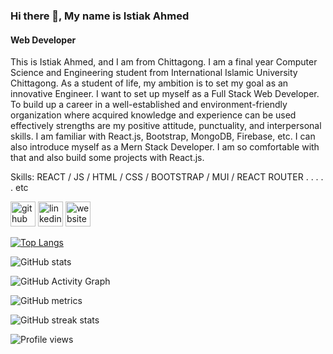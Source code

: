 ### Hi there 👋, My name is Istiak Ahmed
#### Web Developer
This is Istiak Ahmed, and I am from Chittagong. I am a final year Computer Science and Engineering student from International Islamic University Chittagong. As a student of life, my ambition is to set my goal as an innovative Engineer. I want to set up myself as a Full Stack Web Developer. To build up a career in a well-established and environment-friendly organization where acquired knowledge and experience can be used effectively strengths are my positive attitude, punctuality, and interpersonal skills. I am familiar with React.js, Bootstrap, MongoDB, Firebase, etc. I can also introduce myself as a Mern Stack Developer. I am so comfortable with that and also build some projects with React.js.

Skills: REACT / JS / HTML / CSS / BOOTSTRAP / MUI / REACT ROUTER . . . . . etc



[<img src='https://cdn.jsdelivr.net/npm/simple-icons@3.0.1/icons/github.svg' alt='github' height='40'>](https://github.com/istiak98)  [<img src='https://cdn.jsdelivr.net/npm/simple-icons@3.0.1/icons/linkedin.svg' alt='linkedin' height='40'>](https://www.linkedin.com/in/https://www.linkedin.com/in/istiak-ahmed-857b92226//)  [<img src='https://cdn.jsdelivr.net/npm/simple-icons@3.0.1/icons/icloud.svg' alt='website' height='40'>](https://istiak-ahmed-rajon.web.app/)  

[![Top Langs](https://github-readme-stats.vercel.app/api/top-langs/?username=istiak98)](https://github.com/anuraghazra/github-readme-stats)

![GitHub stats](https://github-readme-stats.vercel.app/api?username=istiak98&show_icons=true)  

![GitHub Activity Graph](https://activity-graph.herokuapp.com/graph?username=istiak98)  

![GitHub metrics](https://metrics.lecoq.io/istiak98)  

![GitHub streak stats](https://github-readme-streak-stats.herokuapp.com/?user=istiak98)  

![Profile views](https://gpvc.arturio.dev/istiak98)  
